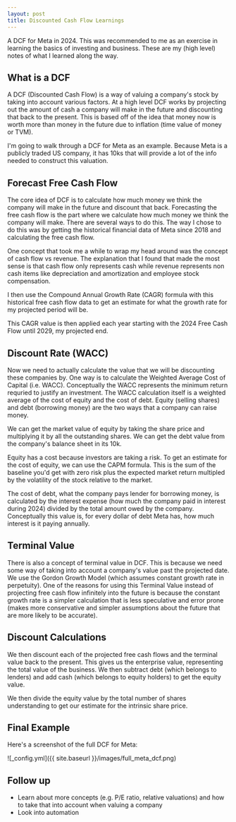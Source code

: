 ```yaml
---
layout: post
title: Discounted Cash Flow Learnings
---
```


A DCF for Meta in 2024. 
This was recommended to me as an exercise in learning the basics of investing and business. 
These are my (high level) notes of what I learned along the way. 

## What is a DCF
A DCF (Discounted Cash Flow) is a way of valuing a company's stock by taking into account various factors. 
At a high level DCF works by projecting out the amount of cash a company will make in the future and discounting that back to the present. 
This is based off of the idea that money now is worth more than money in the future due to inflation (time value of money or TVM). 

I'm going to walk through a DCF for Meta as an example. 
Because Meta is a publicly traded US company, it has 10ks that will provide a lot of the info needed to construct this valuation. 

## Forecast Free Cash Flow
The core idea of DCF is to calculate how much money we think the company will make in the future and discount that back. 
Forecasting the free cash flow is the part where we calculate how much money we think the company will make. 
There are several ways to do this. 
The way I chose to do this was by getting the historical financial data of Meta since 2018 and calculating the free cash flow.

One concept that took me a while to wrap my head around was the concept of cash flow vs revenue. 
The explanation that I found that made the most sense is that cash flow only represents cash while revenue represents non cash items like depreciation and amortization and employee stock compensation. 

I then use the Compound Annual Growth Rate (CAGR) formula with this historical free cash flow data to get an estimate for what the growth rate for my projected period will be. 

This CAGR value is then applied each year starting with the 2024 Free Cash Flow until 2029, my projected end. 

<!-- include screenshot of all the way through projected FCF -->

## Discount Rate (WACC)
Now we need to actually calculate the value that we will be discounting these companies by. 
One way is to calculate the Weighted Average Cost of Capital (i.e. WACC). 
Conceptually the WACC represents the minimum return requried to justify an investment. 
The WACC calculation itself is a weighted average of the cost of equity and the cost of debt.
Equity (selling shares) and debt (borrowing money) are the two ways that a company can raise money. 

We can get the market value of equity by taking the share price and multiplying it by all the outstanding shares. 
We can get the debt value from the company's balance sheet in its 10k. 

Equity has a cost because investors are taking a risk.
To get an estimate for the cost of equity, we can use the CAPM formula. 
This is the sum of the baseline you'd get with zero risk plus the expected market return multipled by the volatility of the stock relative to the market. 

<!-- CAPM formula -->

The cost of debt, what the company pays lender for borrowing money, is calculated by the interest expense (how much the company paid in interest during 2024) divided by the total amount owed by the company.
Conceptually this value is, for every dollar of debt Meta has, how much interest is it paying annually.  

<!-- include WACC formula -->

<!-- include WACC values in spread sheet -->

## Terminal Value
There is also a concept of terminal value in DCF.
This is because we need some way of taking into account a company's value past the projected date. 
We use the Gordon Growth Model (which assumes constant growth rate in perpetuity). 
One of the reasons for using this Terminal Value instead of projecting free cash flow infinitely into the future is because the constant growth rate is a simpler calculation that is less speculative and error prone (makes more conservative and simpler assumptions about the future that are more likely to be accurate). 

<!-- include terminal value calculation -->

## Discount Calculations
We then discount each of the projected free cash flows and the terminal value back to the present.
This gives us the enterprise value, representing the total value of the business. 
We then subtract debt (which belongs to lenders) and add cash (which belongs to equity holders) to get the equity value.

We then divide the equity value by the total number of shares understanding to get our estimate for the intrinsic share price. 
<!-- come up with instrinic share price -->

## Final Example
Here's a screenshot of the full DCF for Meta:

<!-- include screenshot -->
![_config.yml]({{ site.baseurl }}/images/full_meta_dcf.png)

## Follow up
- Learn about more concepts (e.g. P/E ratio, relative valuations) and how to take that into account when valuing a company
- Look into automation